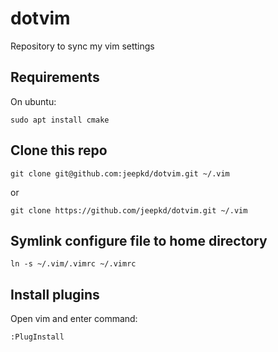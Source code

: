 # dotvim
Repository to sync my vim settings

## Requirements
On ubuntu: 
```
sudo apt install cmake
```

## Clone this repo
```
git clone git@github.com:jeepkd/dotvim.git ~/.vim
```
or
```
git clone https://github.com/jeepkd/dotvim.git ~/.vim
```

## Symlink configure file to home directory
```
ln -s ~/.vim/.vimrc ~/.vimrc
```

## Install plugins
Open vim and enter command:
```
:PlugInstall
```
